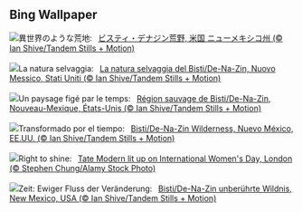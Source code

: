 ## Bing Wallpaper
![](https://www.bing.com/th?id=OHR.BistiBlue_JA-JP2352512218_UHD.jpg&w=1000)異世界のような荒地:&nbsp;&ensp;[ビスティ・デナジン荒野, 米国 ニューメキシコ州 (© Ian Shive/Tandem Stills + Motion)](https://www.bing.com/th?id=OHR.BistiBlue_JA-JP2352512218_UHD.jpg)
<br><br/>
![](https://www.bing.com/th?id=OHR.BistiBlue_IT-IT0491354330_UHD.jpg&w=1000)La natura selvaggia:&nbsp;&ensp;[La natura selvaggia del Bisti/De-Na-Zin, Nuovo Messico, Stati Uniti (© Ian Shive/Tandem Stills + Motion)](https://www.bing.com/th?id=OHR.BistiBlue_IT-IT0491354330_UHD.jpg)
<br><br/>
![](https://www.bing.com/th?id=OHR.BistiBlue_FR-FR0934555196_UHD.jpg&w=1000)Un paysage figé par le temps:&nbsp;&ensp;[Région sauvage de Bisti/De-Na-Zin, Nouveau-Mexique, États-Unis (© Ian Shive/Tandem Stills + Motion)](https://www.bing.com/th?id=OHR.BistiBlue_FR-FR0934555196_UHD.jpg)
<br><br/>
![](https://www.bing.com/th?id=OHR.BistiBlue_ES-ES5203614111_UHD.jpg&w=1000)Transformado por el tiempo:&nbsp;&ensp;[Bisti/De-Na-Zin Wilderness, Nuevo México, EE.UU. (© Ian Shive/Tandem Stills + Motion)](https://www.bing.com/th?id=OHR.BistiBlue_ES-ES5203614111_UHD.jpg)
<br><br/>
![](https://www.bing.com/th?id=OHR.TateLightUp_EN-GB9793906084_UHD.jpg&w=1000)Right to shine:&nbsp;&ensp;[Tate Modern lit up on International Women's Day, London (© Stephen Chung/Alamy Stock Photo)](https://www.bing.com/th?id=OHR.TateLightUp_EN-GB9793906084_UHD.jpg)
<br><br/>
![](https://www.bing.com/th?id=OHR.BistiBlue_DE-DE4146045796_UHD.jpg&w=1000)Zeit: Ewiger Fluss der Veränderung:&nbsp;&ensp;[Bisti/De-Na-Zin unberührte Wildnis, New Mexico, USA (© Ian Shive/Tandem Stills + Motion)](https://www.bing.com/th?id=OHR.BistiBlue_DE-DE4146045796_UHD.jpg)
<br><br/>
